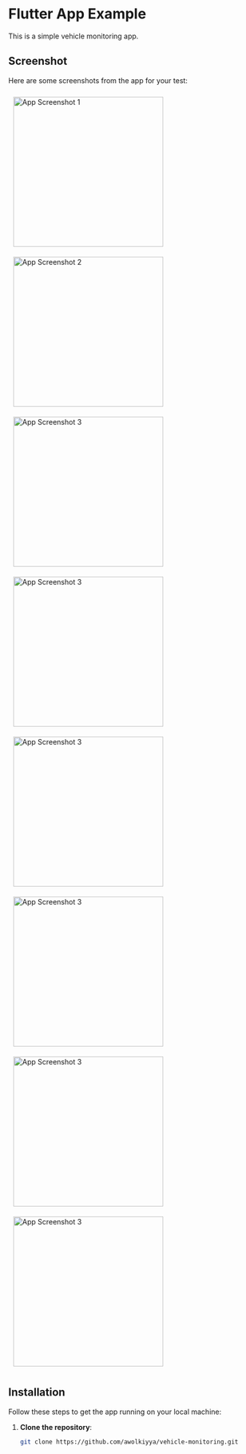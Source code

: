 # Flutter App Example

This is a  simple vehicle monitoring app.

## Screenshot

Here are some screenshots from the app for your test:

<div style="display: inline-block; padding: 10px;">
  <img src="assets/screenShots/Screenshot_1737282615.png" alt="App Screenshot 1" width="300" height="auto" />
</div>
<div style="display: inline-block; padding: 10px;">
  <img src="assets/screenShots/Screenshot_1737282390.png" alt="App Screenshot 2" width="300" height="auto" />
</div>
<div style="display: inline-block; padding: 10px;">
  <img src="assets/screenShots/Screenshot_1737282361.png" alt="App Screenshot 3" width="300" height="auto" />
</div>
<div style="display: inline-block; padding: 10px;">
  <img src="assets/screenShots/Screenshot_1737282369.png" alt="App Screenshot 3" width="300" height="auto" />
</div>
<div style="display: inline-block; padding: 10px;">
  <img src="assets/screenShots/Screenshot_1737282402.png" alt="App Screenshot 3" width="300" height="auto" />
</div>
<div style="display: inline-block; padding: 10px;">
  <img src="assets/screenShots/Screenshot_1737282374.png" alt="App Screenshot 3" width="300" height="auto" />
</div>
<div style="display: inline-block; padding: 10px;">
  <img src="assets/screenShots/Screenshot_1737282380.png" alt="App Screenshot 3" width="300" height="auto" />
</div>
<div style="display: inline-block; padding: 10px;">
  <img src="assets/screenShots/Screenshot_1737282385.png" alt="App Screenshot 3" width="300" height="auto" />
</div>

## Installation

Follow these steps to get the app running on your local machine:

1. **Clone the repository**:
   ```bash
   git clone https://github.com/awolkiyya/vehicle-monitoring.git
